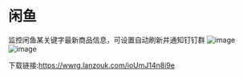 # 闲鱼
监控闲鱼某关键字最新商品信息，可设置自动刷新并通知钉钉群
![image](https://github.com/dijiaatm009/xianyu/assets/118505205/1041b2ef-c93b-4f1f-8dfb-d6cefdcc4883)
![image](https://github.com/dijiaatm009/xianyu/assets/118505205/3bd88515-d208-439a-a11f-2d907137d819)

下载链接:https://wwrg.lanzouk.com/ioUmJ14n8i9e

